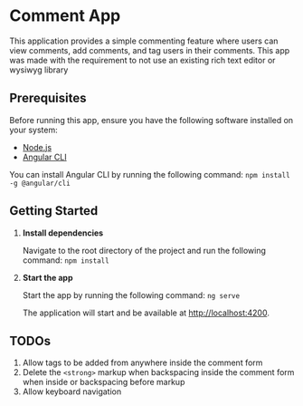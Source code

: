 # Comment App

This application provides a simple commenting feature where users can view comments, add comments, and tag users in their comments.
This app was made with the requirement to not use an existing rich text editor or wysiwyg library

## Prerequisites

Before running this app, ensure you have the following software installed on your system:

- [Node.js](https://nodejs.org/)
- [Angular CLI](https://cli.angular.io/)

You can install Angular CLI by running the following command: `npm install -g @angular/cli`

## Getting Started

1. **Install dependencies**

   Navigate to the root directory of the project and run the following command: `npm install`

2. **Start the app**

   Start the app by running the following command: `ng serve`

   The application will start and be available at [http://localhost:4200](http://localhost:4200).

## TODOs

1. Allow tags to be added from anywhere inside the comment form
2. Delete the `<strong>` markup when backspacing inside the comment form when inside or backspacing before markup
3. Allow keyboard navigation
